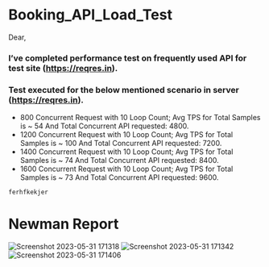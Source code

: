 # Booking_API_Load_Test

Dear,

### I’ve completed performance test on frequently used API for test site (https://reqres.in).
### Test executed for the below mentioned scenario in server (https://reqres.in).


* 800 Concurrent Request with 10 Loop Count; Avg TPS for Total Samples is ~ 54 And Total Concurrent API requested: 4800.
* 1200 Concurrent Request with 10 Loop Count; Avg TPS for Total Samples is ~ 100 And Total Concurrent API requested: 7200.
* 1400 Concurrent Request with 10 Loop Count; Avg TPS for Total Samples is ~ 74 And Total Concurrent API requested: 8400.
* 1600 Concurrent Request with 10 Loop Count; Avg TPS for Total Samples is ~ 73 And Total Concurrent API requested: 9600.
``` error 
ferhfkekjer
```




# Newman Report

![Screenshot 2023-05-31 171318](https://github.com/akash-cloud-star/Booking_System_Rest_API/assets/61002722/91d39135-a620-427f-9827-682678216fba)
![Screenshot 2023-05-31 171342](https://github.com/akash-cloud-star/Booking_System_Rest_API/assets/61002722/8def37fa-34ed-4323-985d-e0be6ec3437b)
![Screenshot 2023-05-31 171406](https://github.com/akash-cloud-star/Booking_System_Rest_API/assets/61002722/c21a7d2e-aaee-409f-a4dd-e39efda68912)
